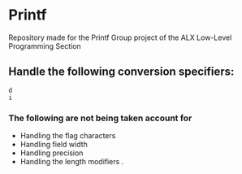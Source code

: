 # Printf

Repository made for the Printf Group project of the ALX Low-Level Programming Section

## Handle the following conversion specifiers:
```
d
i
```
### The following are not being taken account for
- Handling the flag characters
- Handling field width
- Handling precision
- Handling the length modifiers .

